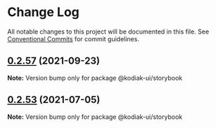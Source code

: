# Change Log

All notable changes to this project will be documented in this file.
See [Conventional Commits](https://conventionalcommits.org) for commit guidelines.

## [0.2.57](https://github.com/skyverge/kodiak-ui/compare/@kodiak-ui/storybook@0.2.56...@kodiak-ui/storybook@0.2.57) (2021-09-23)

**Note:** Version bump only for package @kodiak-ui/storybook





## [0.2.53](https://github.com/skyverge/kodiak-ui/compare/@kodiak-ui/storybook@0.2.52...@kodiak-ui/storybook@0.2.53) (2021-07-05)

**Note:** Version bump only for package @kodiak-ui/storybook
